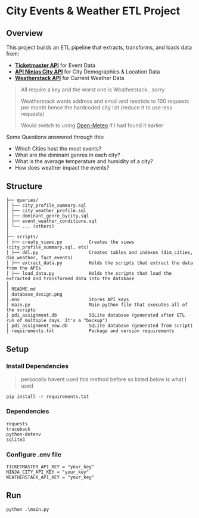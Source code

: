 # City Events & Weather ETL Project

## Overview
This project builds an ETL pipeline that extracts, transforms, and loads data from:
- **[Ticketmaster API](https://developer.ticketmaster.com/products-and-docs/apis/getting-started/)** for Event Data
- **[API Ninjas City API](https://api-ninjas.com/api/city)** for City Demographics & Location Data
- **[Weatherstack API](https://weatherstack.com/documentation)** for Current Weather Data
> All require a key and the worst one is Weatherstack...sorry
> 
> Weatherstack wants address and email and restricts to 100 requests per month hence the hardcoded city list (reduce it to use less requests)
> 
> Would switch to using [Open-Meteo](https://open-meteo.com/en/docs) if I had found it earlier

Some Questions answered through this:
- Which Cities host the most events?
- What are the diminant genres in each city?
- What is the average temperature and humidity of a city?
- How does weather impact the events?

## Structure
```
├── queries/
│ ├── city_profile_summary.sql
│ ├── city_weather_profile.sql
│ ├── dominant_genre_bycity.sql
│ ├── event_weather_conditions.sql
│ └── ... (others)
│
├── scripts/
│ ├── create_views.py          Creates the views (city_profile_summary.sql, etc)
│ ├── ddl.py                   Creates tables and indexes (dim_cities, dim_weather, fact_events)
│ ├── extract_data.py          Holds the scripts that extract the data from the APIs
│ ├── load_data.py             Holds the scripts that load the extracted and transformed data into the database
│
│ README.md
│ database_design.png
│.env                          Stores API keys
│ main.py                      Main python file that executes all of the scripts
│ pdi_assignment.db            SQLite database (generated after ETL run of multiple days. It's a "backup")
│ pdi_assignment_new.db        SQLite database (generated from script)
│ requirements.txt             Package and version requirements
```
## Setup
### Install Dependencies
> personally havent used this method before so listed below is what I used
```
pip install -r requirements.txt
```
### Dependencies
```
requests
traceback
python-dotenv
sqlite3
```
### Configure .env file
```
TICKETMASTER_API_KEY = "your_key"
NINJA_CITY_API_KEY = "your_key"
WEATHERSTACK_API_KEY = "your_key"
```
## Run
```
python .\main.py
```

